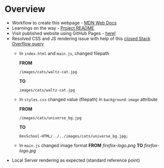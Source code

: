 # Overview
- Workflow to create this webpage - [MDN Web Docs](https://developer.mozilla.org/en-US/docs/Learn/Getting_started_with_the_web/)
- Learnings on the way - [Project README](https://github.com/prak112/DevSchool-HTML#topics-learned)
- Visit published website using GitHub Pages - <a href="https://prak112.github.io/DevSchool-HTML" target="_blank" rel="noopener">here!</a>
- Resolved CSS and JS rendering issue with help of this [closed Stack Overflow query](https://stackoverflow.com/questions/52003005/css-not-working-on-github-pages)
    - In `index.html` and `main.js`, changed filepath 
    
        **FROM** 
        ```
        /images/cats/waltz-cat.jpg
        ```
        **TO** 
        ```
        images/cats/waltz-cat.jpg
        ```
    - In `styles.css` changed value (filepath) in `background-image` attribute

        **FROM**  
        ```
        /images/cats/universe_bg.jpg
        ```  
        **TO** 
        ```
        DevSchool-HTML/../../images/cats/universe_bg.jpg;
        ```
    - In `main.js` changed image format **FROM**
    *firefox-logo.png* **TO** *firefox-logo.jpg*
- Local Server rendering as expected (standard reference point)
